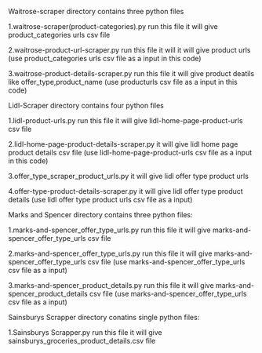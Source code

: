 Waitrose-scraper directory contains three python files

1.waitrose-scraper(product-categories).py run this file it will give product_categories urls csv file

2.waitrose-product-url-scraper.py run this file it will it will give product urls (use product_categories urls csv file as a input in this code)

3.waitrose-product-details-scraper.py run this file it will give product deatils like offer_type,product_name (use producturls csv file as a input in this code)

Lidl-Scraper directory contains four python files

1.lidl-product-urls.py run this file it will give lidl-home-page-product-urls csv file

2.lidl-home-page-product-details-scraper.py it will give lidl home page product details csv file (use lidl-home-page-product-urls csv file as a input in this code)

3.offer_type_scraper_product_urls.py it will give lidl offer type product urls

4.offer-type-product-details-scraper.py it will give lidl offer type product details (use lidl offer type product urls csv file as a input)

Marks and Spencer directory contains three python files:

1.marks-and-spencer_offer_type_urls.py run this file it will give marks-and-spencer_offer_type_urls csv file

2.marks-and-spencer_offer_type_urls.py run this file it will give marks-and-spencer_offer_type_urls csv file (use marks-and-spencer_offer_type_urls csv file as a input)

3.marks-and-spencer_product_details.py run this file it will give marks-and-spencer_product_details csv file (use marks-and-spencer_offer_type_urls csv file as a input)

Sainsburys Scrapper directory conatins single python files:

1.Sainsburys Scrapper.py run this file it will give sainsburys_groceries_product_details.csv file
